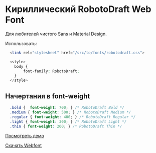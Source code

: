 # Кириллический RobotoDraft Web Font

Для любителей чистого Sans и Material Design.

Использовать:

```php
  <link rel="stylesheet" href="/src/to/fonts/robotodraft.css">

  <style>
    body {
        font-family: RobotoDraft;
    }
  </style>
```

## Начертания в font-weight

```css
  .bold {  font-weight: 700; } /* RobotoDraft Bold */
  .medium { font-weight: 500; } /* RobotoDraft Medium */
  .regular { font-weight: 400; } /* RobotoDraft Regular */
  .light { font-weight: 300; } /* RobotoDraft Light */
  .thin { font-weight: 200; } /* RobotoDraft Thin */
```
[Посмотреть демо](https://lab.andreystarkov.ru/robotodraft-webfont)

[Скачать Webfont](https://github.com/andreystarkov/robotodraft-cyrillic-webfont/archive/master.zip)